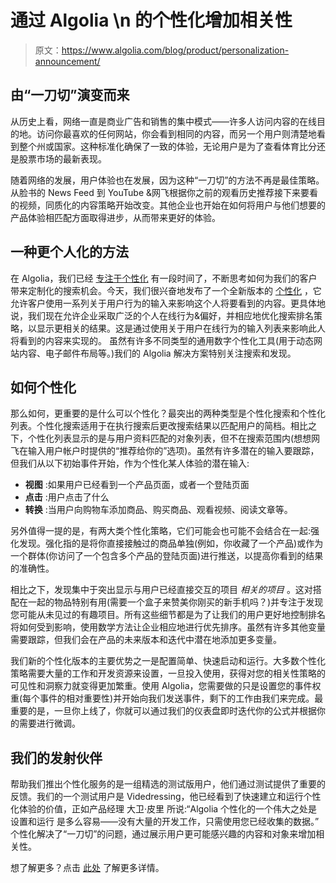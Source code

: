 # 通过 Algolia \n 的个性化增加相关性

> 原文：<https://www.algolia.com/blog/product/personalization-announcement/>

## [](#evolving-from-%e2%80%9cone-size-fits-all%e2%80%9d)**由“一刀切”演变而来**

从历史上看，网络一直是商业广告和销售的集中模式——许多人访问内容的在线目的地。访问你最喜欢的任何网站，你会看到相同的内容，而另一个用户则清楚地看到整个州或国家。这种标准化确保了一致的体验，无论用户是为了查看体育比分还是股票市场的最新表现。

随着网络的发展，用户体验也在发展，因为这种“一刀切”的方法不再是最佳策略。从脸书的 News Feed 到 YouTube &网飞根据你之前的观看历史推荐接下来要看的视频，同质化的内容策略开始改变。其他企业也开始在如何将用户与他们想要的产品体验相匹配方面取得进步，从而带来更好的体验。

## [](#a-more-personal-approach)**一种更个人化的方法**

在 Algolia，我们已经 [专注于个性化](https://www.algolia.com/blog/product/personalization/) 有一段时间了，不断思考如何为我们的客户带来定制化的搜索机会。今天，我们很兴奋地发布了一个全新版本的 [个性化](https://www.algolia.com/products/search-and-discovery/personalization/) ，它允许客户使用一系列关于用户行为的输入来影响这个人将要看到的内容。更具体地说，我们现在允许企业采取广泛的个人在线行为&偏好，并相应地优化搜索排名策略，以显示更相关的结果。这是通过使用关于用户在线行为的输入列表来影响此人将看到的内容来实现的。 虽然有许多不同类型的通用数字个性化工具(用于动态网站内容、电子邮件布局等。)我们的 Algolia 解决方案特别关注搜索和发现。

## [](#how-to-personalize)**如何个性化**

那么如何，更重要的是什么可以个性化？最突出的两种类型是个性化搜索和个性化列表。个性化搜索适用于在执行搜索后更改搜索结果以匹配用户的简档。相比之下，个性化列表显示的是与用户资料匹配的对象列表，但不在搜索范围内(想想网飞在输入用户帐户时提供的“推荐给你的”选项)。虽然有许多潜在的输入要跟踪，但我们从以下初始事件开始，作为个性化某人体验的潜在输入:

*   **视图** :如果用户已经看到一个产品页面，或者一个登陆页面
*   **点击** :用户点击了什么
*   **转换** :当用户向购物车添加商品、购买商品、观看视频、阅读文章等。

另外值得一提的是，有两大类个性化策略，它们可能会也可能不会结合在一起:强化发现。强化指的是将你直接接触过的商品单独(例如，你收藏了一个产品)或作为一个群体(你访问了一个包含多个产品的登陆页面)进行推送，以提高你看到的结果的准确性。

相比之下，发现集中于突出显示与用户已经直接交互的项目 *相关的项目* 。这对搭配在一起的物品特别有用(需要一个盒子来赞美你刚买的新手机吗？)并专注于发现您可能从未见过的有趣项目。所有这些细节都是为了让我们的用户更好地控制排名将如何受到影响，使用数学方法让企业相应地进行优先排序。虽然有许多其他变量需要跟踪，但我们会在产品的未来版本和迭代中潜在地添加更多变量。

我们新的个性化版本的主要优势之一是配置简单、快速启动和运行。大多数个性化策略需要大量的工作和开发资源来设置，一旦投入使用，获得对您的相关性策略的可见性和洞察力就变得更加繁重。使用 Algolia，您需要做的只是设置您的事件权重(每个事件的相对重要性)并开始向我们发送事件，剩下的工作由我们来完成。最重要的是，一旦你上线了，你就可以通过我们的仪表盘即时迭代你的公式并根据你的需要进行微调。

## [](#our-launch-partners)**我们的发射伙伴**

帮助我们推出个性化服务的是一组精选的测试版用户，他们通过测试提供了重要的反馈。我们的一个测试用户是 Videdressing，他已经看到了快速建立和运行个性化体验的价值，正如产品经理 大卫·皮里 所说:“Algolia 个性化的一个伟大之处是设置和运行 是多么容易——没有大量的开发工作，只需使用您已经收集的数据。” 个性化解决了“一刀切”的问题，通过展示用户更可能感兴趣的内容和对象来增加相关性。

想了解更多？点击 [此处](https://www.algolia.com/products/search-and-discovery/personalization/) 了解更多详情。